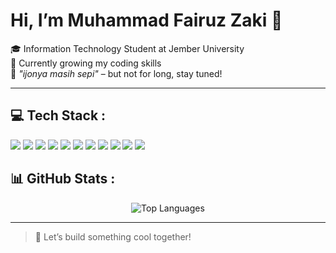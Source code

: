 # Hi, I’m Muhammad Fairuz Zaki 👋

🎓 Information Technology Student at Jember University  
🌱 Currently growing my coding skills                   
🧃 *"ijonya masih sepi"* – but not for long, stay tuned!

---

## 💻 Tech Stack :

<p>
  <img src="https://img.shields.io/badge/HTML-E34F26?style=for-the-badge&logo=html5&logoColor=white"/>
  <img src="https://img.shields.io/badge/CSS-1572B6?style=for-the-badge&logo=css3&logoColor=white"/>
  <img src="https://img.shields.io/badge/JavaScript-F7DF1E?style=for-the-badge&logo=javascript&logoColor=black"/>
  <img src="https://img.shields.io/badge/PHP-777BB4?style=for-the-badge&logo=php&logoColor=white"/>
  <img src="https://img.shields.io/badge/Laravel-FF2D20?style=for-the-badge&logo=laravel&logoColor=white"/>
  <img src="https://img.shields.io/badge/PostgreSQL-336791?style=for-the-badge&logo=postgresql&logoColor=white"/>
  <img src="https://img.shields.io/badge/C%23-239120?style=for-the-badge&logo=c-sharp&logoColor=white"/>
   <img src="https://img.shields.io/badge/C++-00599C?style=for-the-badge&logo=c%2B%2B&logoColor=white"/>
  <img src="https://img.shields.io/badge/Dart-0175C2?style=for-the-badge&logo=dart&logoColor=white"/>
  <img src="https://img.shields.io/badge/Figma-F24E1E?style=for-the-badge&logo=figma&logoColor=white"/>
  <img src="https://img.shields.io/badge/Git-F05032?style=for-the-badge&logo=git&logoColor=white"/>
</p

---

## 📊 GitHub Stats :

<div align="center">
<!--   <img src="https://github-readme-stats.vercel.app/api?username=fairuzzkii&show_icons=true&theme=tokyonight&count_private=true" alt="GitHub Stats"/> -->
  <img src="https://github-readme-stats.vercel.app/api/top-langs/?username=fairuzzkii&layout=compact&theme=tokyonight" alt="Top Languages"/>
</div>

---

> 🎯 Let’s build something cool together!
